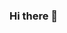 ### Hi there 👋

<!--
**HatimDev-HE/HatimDev-HE** is a ✨ _special_ ✨ repository because its `README.md` (this file) appears on your GitHub profile.

Here are some ideas to get you started:
- 🔭 I’m currently working on being a Full-stack developer at Microverse Inc
- 🌱 I’m currently learning Javascript, Html, CSS, React & Redux, Ruby, Ruby & rails.
- 👯 I’m looking to collaborate on 
- 🤔 I’m currently learning and looking for new opportunities
- 💬 Ask me about Tech
- 📫 How to reach me: hatimeddinani@gmail.com
- ⚡ Fun fact: Inquisitive, friendly, dog lover etcetera
-->
